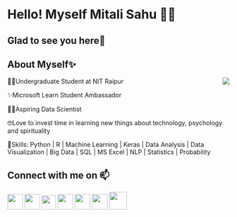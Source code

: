 # Hello! Myself Mitali Sahu 🙋🏼
## Glad to see you here🤩

## About Myself✨
👨‍🎓Undergraduate Student at NIT Raipur <img align="right" src="https://user-images.githubusercontent.com/66302933/121802819-10739580-cc5c-11eb-80d8-f22fb01e8391.png">

✨Microsoft Learn Student Ambassador

👩‍💻Aspiring Data Scientist

🤓Love to invest time in learning new things about technology, psychology and spirituality

🏅Skills: Python | R | Machine Learning | Keras | Data Analysis | Data Visualization | Big Data | SQL | MS Excel   | NLP | Statistics | Probability

## Connect with me on 📫
<a href="https://www.linkedin.com/in/mitali-sahu-97a3721b2?lipi=urn%3Ali%3Apage%3Ad_flagship3_profile_view_base_contact_details%3BQWlyYi2URjeYxHwAfRn99A%3D%3D"><img src="https://user-images.githubusercontent.com/66302933/121804980-bb894c80-cc66-11eb-8e58-8efc3d6c5dba.png" width="35"></a>
<a href="https://www.qwiklabs.com/public_profiles/d2b32b73-112b-45af-9ce8-d3093938c251"><img src="https://user-images.githubusercontent.com/66302933/121804066-2e43f900-cc62-11eb-9d26-55f2b79e8d66.png" width="35"></a>
<a href="https://www.hackerrank.com/Mitaliii"> <img src="https://upload.wikimedia.org/wikipedia/commons/4/40/HackerRank_Icon-1000px.png" width="32"></a>
<a href="mailto:Mitali.Sahu@studentambassadors.com"><img src="https://user-images.githubusercontent.com/66302933/121806073-ede97880-cc6b-11eb-8748-e73b6ae04c06.png" width="35"></a>
<a href="https://www.fiverr.com/mitalisahu630?up_rollout=true#!"><img src="https://user-images.githubusercontent.com/66302933/121804683-49fcce80-cc65-11eb-85c1-e5d3b23ae57e.png" width="35"></a>
<a href="https://www.instagram.com/immitalii/"><img src="https://user-images.githubusercontent.com/66302933/121804142-8da20900-cc62-11eb-952c-659f6c73d26a.png" width="35"></a> 
<a href="mailto:mitalisahu3733@gmail.com"><img src="https://user-images.githubusercontent.com/66302933/121805217-da3c1300-cc67-11eb-89ac-82cdd6ce5f22.png" width="40"></a>
